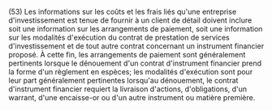 (53) Les informations sur les coûts et les frais liés qu'une entreprise d'investissement est tenue de fournir à un client de détail doivent inclure soit une information sur les arrangements de paiement, soit une information sur les modalités d'exécution du contrat de prestation de services d'investissement et de tout autre contrat concernant un instrument financier proposé. À cette fin, les arrangements de paiement sont généralement pertinents lorsque le dénouement d'un contrat d'instrument financier prend la forme d'un règlement en espèces; les modalités d'exécution sont pour leur part généralement pertinentes lorsqu'au dénouement, le contrat d'instrument financier requiert la livraison d'actions, d'obligations, d'un warrant, d'une encaisse-or ou d'un autre instrument ou matière première.